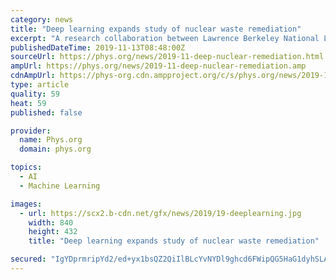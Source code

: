```yaml
---
category: news
title: "Deep learning expands study of nuclear waste remediation"
excerpt: "A research collaboration between Lawrence Berkeley National Laboratory (Berkeley Lab), Pacific Northwest National Laboratory (PNNL), Brown University, and NVIDIA has achieved exaflop performance on the Summit supercomputer with a deep learning application ..."
publishedDateTime: 2019-11-13T08:48:00Z
sourceUrl: https://phys.org/news/2019-11-deep-nuclear-remediation.html
ampUrl: https://phys.org/news/2019-11-deep-nuclear-remediation.amp
cdnAmpUrl: https://phys-org.cdn.ampproject.org/c/s/phys.org/news/2019-11-deep-nuclear-remediation.amp
type: article
quality: 59
heat: 59
published: false

provider:
  name: Phys.org
  domain: phys.org

topics:
  - AI
  - Machine Learning

images:
  - url: https://scx2.b-cdn.net/gfx/news/2019/19-deeplearning.jpg
    width: 840
    height: 432
    title: "Deep learning expands study of nuclear waste remediation"

secured: "IgYDprmripYd2/ed+yx1bsQZ2QiIlBLcYvNYDl9ghcd6FWipQG5HaG1dyhSLAFWQJsvfWh6HvrsXa1tAF5S3HXpwST4XokHmsvv3HZpHN/w+VLd3xRpLv1UHk5Auih7t6knbaZSyy9sr9PubCYKeXyxVa90R81TfXGjOWPgjfzLBEuOmT5UgDNa/Mg7HBCM/o5abqZzW3ZeVpQNqWudvJZZJzvvtXQeHyTuMhWWYn5VuVXwdh1Gyka4231+8hM8yAbgFwa18YKYFfFCixWHFQg==;77dOsxFv5oTdZFtPLb6Olw=="
---
```


